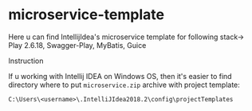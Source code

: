 # microservice-template
Here u can find IntellijIdea's microservice template for following stack-> Play 2.6.18, Swagger-Play, MyBatis, Guice
  
 Instruction
  
 If u working with Intellij IDEA on Windows OS, then it's easier to find directory
where to put `microservice.zip` archive with project template:

```$xslt
C:\Users\<username>\.IntelliJIdea2018.2\config\projectTemplates
```